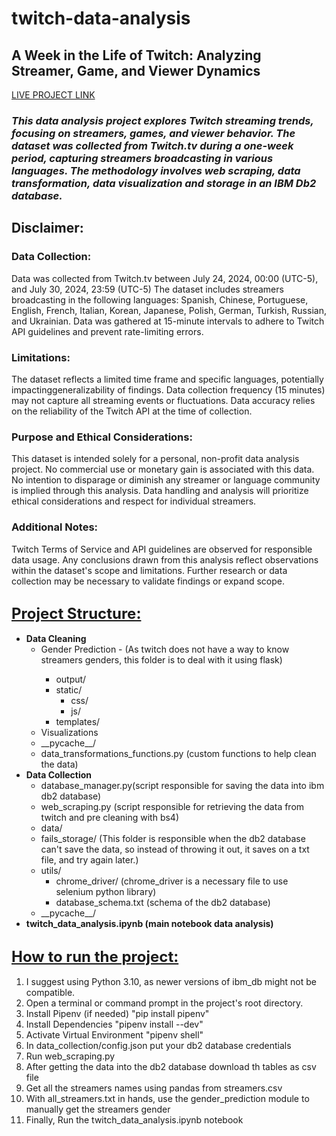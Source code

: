 # <h1>twitch-data-analysis</h1>
## **A Week in the Life of Twitch: Analyzing Streamer, Game, and Viewer Dynamics**

[LIVE PROJECT LINK](https://michaelnich.github.io/portfolio/projects/project1/project1.html#Outline)


### *This data analysis project explores Twitch streaming trends, focusing on streamers, games, and viewer behavior. The dataset was collected from Twitch.tv during a one-week period, capturing streamers broadcasting in various languages. The methodology involves web scraping, data transformation, data visualization and storage in an IBM Db2 database.*

## Disclaimer:
### Data Collection:
Data was collected from Twitch.tv between July 24, 2024, 00:00 (UTC-5), and July 30, 2024, 23:59 (UTC-5)
The dataset includes streamers broadcasting in the following languages: Spanish, Chinese, Portuguese, English, French, Italian, Korean, Japanese, Polish, German, Turkish, Russian, and Ukrainian.
Data was gathered at 15-minute intervals to adhere to Twitch API guidelines and prevent rate-limiting errors.
### Limitations:
The dataset reflects a limited time frame and specific languages, potentially impactinggeneralizability of findings.
Data collection frequency (15 minutes) may not capture all streaming events or fluctuations.
Data accuracy relies on the reliability of the Twitch API at the time of collection.
### Purpose and Ethical Considerations:
This dataset is intended solely for a personal, non-profit data analysis project.
No commercial use or monetary gain is associated with this data.
No intention to disparage or diminish any streamer or language community is implied through this analysis.
Data handling and analysis will prioritize ethical considerations and respect for individual streamers.
### Additional Notes:
Twitch Terms of Service and API guidelines are observed for responsible data usage.
Any conclusions drawn from this analysis reflect observations within the dataset's scope and limitations.
Further research or data collection may be necessary to validate findings or expand scope.

## <u style="font-size: 1.5rem;">Project Structure:</u>
<ul>
  <li>
    <strong>Data Cleaning</strong>
    <ul>
      <li>Gender Prediction - (As twitch does not have a way to know streamers genders, this folder is to deal with it using flask)</li>
        <ul>
          <li>output/</li>
          <li>static/
            <ul>
              <li>css/</li>
              <li>js/</li>
            </ul>
          </li>
          <li>templates/</li>
        </ul>
      </li>
      <li>Visualizations</li>
      <li>__pycache__/</li>
      <li>data_transformations_functions.py (custom functions to help clean the data)</li>
    </ul>
  </li>

  <li>
    <strong>Data Collection</strong>
    <ul>
      <li>database_manager.py(script responsible for saving the data into ibm db2 database)</li>
      <li>web_scraping.py (script responsible for retrieving the data from twitch and pre cleaning with bs4)</li>
      <li>data/</li>
      <li>fails_storage/ (This folder is responsible when the db2 database can't save the data, so instead of throwing it out, it saves on a txt file, and try again later.)</li>
      <li>
        utils/
        <ul>
          <li>chrome_driver/ (chrome_driver is a necessary file to use selenium python library)</li>
          <li>database_schema.txt (schema of the db2 database)</li>
        </ul>
      </li>
      <li>__pycache__/</li>
    </ul>
  </li>

  <li>
    <strong>twitch_data_analysis.ipynb (main notebook data analysis) </strong>
  </li>
</ul>

## <u style="font-size: 1.5rem;">How to run the project:</u>

1. I suggest using Python 3.10, as newer versions of ibm_db might not be compatible.
2. Open a terminal or command prompt in the project's root directory.
3. Install Pipenv (if needed) "pip install pipenv"
4. Install Dependencies "pipenv install --dev"
5. Activate Virtual Environment "pipenv shell"
1. In data_collection/config.json put your db2 database credentials
2. Run web_scraping.py
3. After getting the data into the db2 database download th tables as csv file
4. Get all the streamers names using pandas from streamers.csv
5. With all_streamers.txt in hands, use the gender_prediction module to manually get the streamers gender
6. Finally, Run the twitch_data_analysis.ipynb notebook

  
